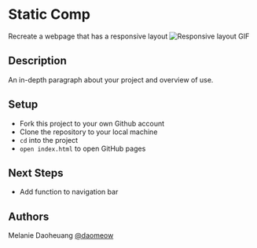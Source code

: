 # Static Comp
Recreate a webpage that has a responsive layout
![Responsive layout GIF](https://media.giphy.com/media/GiYgUkWgPJV09ZG4D4/giphy.gif)
## Description
An in-depth paragraph about your project and overview of use.
## Setup
- Fork this project to your own Github account
- Clone the repository to your local machine
- `cd` into the project
- `open index.html` to open GitHub pages
## Next Steps
- Add function to navigation bar
## Authors
Melanie Daoheuang [@daomeow](https://github.com/daomeow) 
